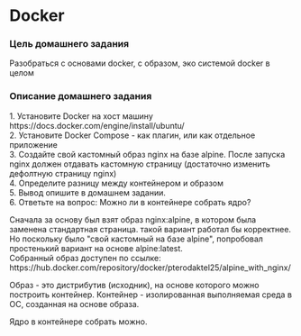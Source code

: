 <h1>Docker</h1>
<h3>Цель домашнего задания</h3>
<p>Разобраться с основами docker, с образом, эко системой docker в целом</p>

<h3>Описание домашнего задания</h3>
<p>
1.	Установите Docker на хост машину https://docs.docker.com/engine/install/ubuntu/<br>
2.	Установите Docker Compose - как плагин, или как отдельное приложение<br>
3.	Создайте свой кастомный образ nginx на базе alpine. После запуска nginx должен отдавать кастомную страницу (достаточно изменить дефолтную страницу nginx)<br>
4.	Определите разницу между контейнером и образом<br>
5.	Вывод опишите в домашнем задании.<br>
6.	Ответьте на вопрос: Можно ли в контейнере собрать ядро?
</p>
<p>
Сначала за основу был взят образ nginx:alpine, в котором была заменена стандартная страница. такой вариант работал бы корректнее.<br>
Но поскольку было "свой кастомный на базе alpine", попробовал простенький вариант на основе alpine:latest.<br>  
Собранный образ доступен по ссылке: https://hub.docker.com/repository/docker/pterodaktel25/alpine_with_nginx/
</p>
<p>Образ - это дистрибутив (исходник), на основе которого можно построить контейнер. Контейнер - изолированная выполняемая среда в ОС, созданная на основе образа.</p>
<p>Ядро в контейнере собрать можно.</p>
